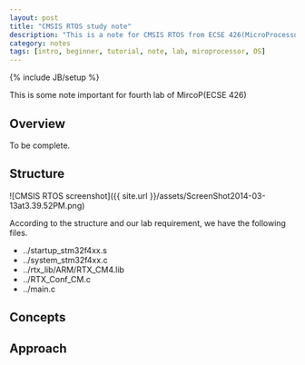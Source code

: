 ```yaml
---
layout: post
title: "CMSIS RTOS study note"
description: "This is a note for CMSIS RTOS from ECSE 426(MicroProcessor)@McGill"
category: notes
tags: [intro, beginner, tutorial, note, lab, miroprocessor, OS]
---
```

{% include JB/setup %}

This is some note important for fourth lab of MircoP(ECSE 426)

## Overview

To be complete.

## Structure

![CMSIS RTOS screenshot]({{ site.url }}/assets/ScreenShot2014-03-13at3.39.52PM.png)

According to the structure and our lab requirement, we have the following files.

- ../startup_stm32f4xx.s 
- ../system_stm32f4xx.c
- ../rtx_lib/ARM/RTX_CM4.lib
- ../RTX_Conf_CM.c
- ../main.c

## Concepts

## Approach

